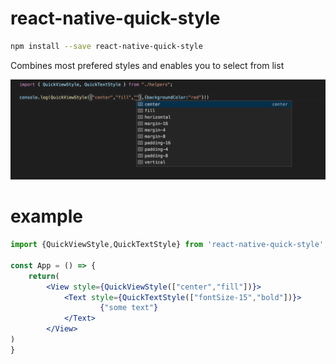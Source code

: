 # react-native-quick-style

```bash
npm install --save react-native-quick-style
```

Combines most prefered styles and enables you to select from list

![image](/example.png)


# example
```jsx
import {QuickViewStyle,QuickTextStyle} from 'react-native-quick-style';

const App = () => {
    return(
        <View style={QuickViewStyle(["center","fill"])}>
            <Text style={QuickTextStyle(["fontSize-15","bold"])}>
                    {"some text"}
            </Text>
        </View>
)
}
```